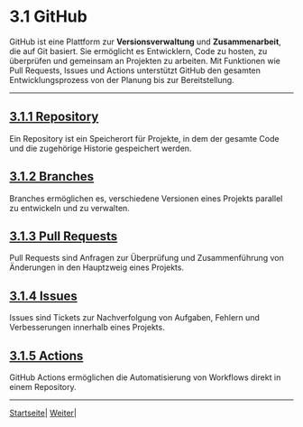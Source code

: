 # 3.1 GitHub

GitHub ist eine Plattform zur **Versionsverwaltung** und **Zusammenarbeit**, die auf Git basiert. Sie ermöglicht es Entwicklern, Code zu hosten, zu überprüfen und gemeinsam an Projekten zu arbeiten. Mit Funktionen wie Pull Requests, Issues und Actions unterstützt GitHub den gesamten Entwicklungsprozess von der Planung bis zur Bereitstellung.

---

## [3.1.1 Repository](1/README.md)

Ein Repository ist ein Speicherort für Projekte, in dem der gesamte Code und die zugehörige Historie gespeichert werden.

## [3.1.2 Branches](2/README.md)

Branches ermöglichen es, verschiedene Versionen eines Projekts parallel zu entwickeln und zu verwalten.

## [3.1.3 Pull Requests](3/README.md)

Pull Requests sind Anfragen zur Überprüfung und Zusammenführung von Änderungen in den Hauptzweig eines Projekts.

## [3.1.4 Issues](4/README.md)

Issues sind Tickets zur Nachverfolgung von Aufgaben, Fehlern und Verbesserungen innerhalb eines Projekts.

## [3.1.5 Actions](5/README.md)

GitHub Actions ermöglichen die Automatisierung von Workflows direkt in einem Repository.

---

[Startseite](../../README.md)| [Weiter](3/1/1/README.md)|

